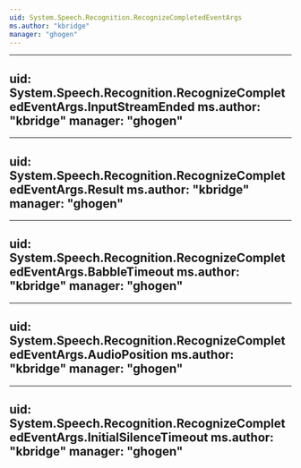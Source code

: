 ```yaml
---
uid: System.Speech.Recognition.RecognizeCompletedEventArgs
ms.author: "kbridge"
manager: "ghogen"
---
```


---
uid: System.Speech.Recognition.RecognizeCompletedEventArgs.InputStreamEnded
ms.author: "kbridge"
manager: "ghogen"
---

---
uid: System.Speech.Recognition.RecognizeCompletedEventArgs.Result
ms.author: "kbridge"
manager: "ghogen"
---

---
uid: System.Speech.Recognition.RecognizeCompletedEventArgs.BabbleTimeout
ms.author: "kbridge"
manager: "ghogen"
---

---
uid: System.Speech.Recognition.RecognizeCompletedEventArgs.AudioPosition
ms.author: "kbridge"
manager: "ghogen"
---

---
uid: System.Speech.Recognition.RecognizeCompletedEventArgs.InitialSilenceTimeout
ms.author: "kbridge"
manager: "ghogen"
---
